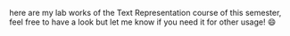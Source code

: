 here are my lab works of the Text Representation course of this semester, feel free to have a look but let me know if you need it for other usage! 😄
